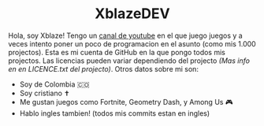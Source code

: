 <div align="center">  
  <h1>XblazeDEV</h1>
</div>

Hola, soy Xblaze! Tengo un [canal de youtube](https://www.youtube.com/@XblazeGM) en el que juego juegos y a veces intento poner un poco de programacion en el asunto (como mis 1.000 projectos). Esta es mi cuenta de GitHub en la que pongo todos mis projectos. Las licencias pueden variar dependiendo del projecto *(Mas info en en LICENCE.txt del projecto)*. Otros datos sobre mi son:
- Soy de Colombia 🇨🇴
- Soy cristiano ✝️
- Me gustan juegos como Fortnite, Geometry Dash, y Among Us 🎮
- Hablo ingles tambien! (todos mis commits estan en ingles)
